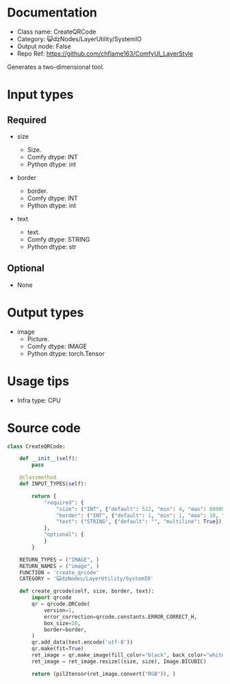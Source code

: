 # Documentation
- Class name: CreateQRCode
- Category: 😺dzNodes/LayerUtility/SystemIO
- Output node: False
- Repo Ref: https://github.com/chflame163/ComfyUI_LayerStyle

Generates a two-dimensional tool.

# Input types

## Required

- size
    - Size.
    - Comfy dtype: INT
    - Python dtype: int

- border
    - border.
    - Comfy dtype: INT
    - Python dtype: int

- text
    - text.
    - Comfy dtype: STRING
    - Python dtype: str

## Optional

- None

# Output types

- image
    - Picture.
    - Comfy dtype: IMAGE
    - Python dtype: torch.Tensor

# Usage tips
- Infra type: CPU

# Source code
```python
class CreateQRCode:

    def __init__(self):
        pass

    @classmethod
    def INPUT_TYPES(self):

        return {
            "required": {
                "size": ("INT", {"default": 512, "min": 4, "max": 99999, "step": 1}),
                "border": ("INT", {"default": 1, "min": 1, "max": 10, "step": 1}),
                "text": ("STRING", {"default": "", "multiline": True}),
            },
            "optional": {
            }
        }

    RETURN_TYPES = ("IMAGE", )
    RETURN_NAMES = ("image", )
    FUNCTION = 'create_qrcode'
    CATEGORY = '😺dzNodes/LayerUtility/SystemIO'

    def create_qrcode(self, size, border, text):
        import qrcode
        qr = qrcode.QRCode(
            version=1,
            error_correction=qrcode.constants.ERROR_CORRECT_H,
            box_size=20,
            border=border,
        )
        qr.add_data(text.encode('utf-8'))
        qr.make(fit=True)
        ret_image = qr.make_image(fill_color="black", back_color="white")
        ret_image = ret_image.resize((size, size), Image.BICUBIC)

        return (pil2tensor(ret_image.convert("RGB")), )
```